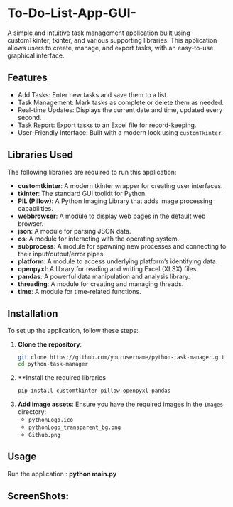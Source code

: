 # To-Do-List-App-GUI-

A simple and intuitive task management application built using customTkinter, tkinter, and various supporting libraries. This application allows users to create, manage, and export tasks, with an easy-to-use graphical interface.

## Features


- Add Tasks: Enter new tasks and save them to a list.
- Task Management: Mark tasks as complete or delete them as needed.
- Real-time Updates: Displays the current date and time, updated every second.
- Task Report: Export tasks to an Excel file for record-keeping.
- User-Friendly Interface: Built with a modern look using `customTkinter`.

## Libraries Used

The following libraries are required to run this application:

- **customtkinter**: A modern tkinter wrapper for creating user interfaces.
- **tkinter**: The standard GUI toolkit for Python.
- **PIL (Pillow)**: A Python Imaging Library that adds image processing capabilities.
- **webbrowser**: A module to display web pages in the default web browser.
- **json**: A module for parsing JSON data.
- **os**: A module for interacting with the operating system.
- **subprocess**: A module for spawning new processes and connecting to their input/output/error pipes.
- **platform**: A module to access underlying platform’s identifying data.
- **openpyxl**: A library for reading and writing Excel (XLSX) files.
- **pandas**: A powerful data manipulation and analysis library.
- **threading**: A module for creating and managing threads.
- **time**: A module for time-related functions.


## Installation

To set up the application, follow these steps:

1. **Clone the repository**:
   ```bash
   git clone https://github.com/yourusername/python-task-manager.git
   cd python-task-manager

2. **Install the required libraries
   ```bash
   pip install customtkinter pillow openpyxl pandas
   
3. **Add image assets**: Ensure you have the required images in the `Images` directory:
   - `pythonLogo.ico`
   - `pythonLogo_transparent_bg.png`
   - `Github.png`

## Usage
Run the application : **python main.py**

## ScreenShots:







